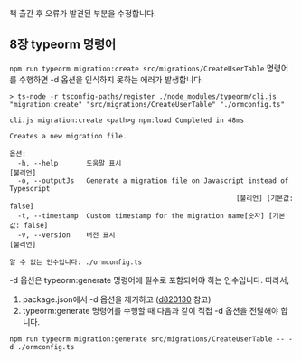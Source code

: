 책 출간 후 오류가 발견된 부분을 수정합니다.

## 8장 typeorm 명령어
`npm run typeorm migration:create src/migrations/CreateUserTable` 명령어를 수행하면 -d 옵션을 인식하지 못하는 에러가 발생합니다.

```
> ts-node -r tsconfig-paths/register ./node_modules/typeorm/cli.js "migration:create" "src/migrations/CreateUserTable" "./ormconfig.ts"

cli.js migration:create <path>g npm:load Completed in 48ms

Creates a new migration file.

옵션:
  -h, --help       도움말 표시                                          [불리언]
  -o, --outputJs   Generate a migration file on Javascript instead of Typescript
                                                        [불리언] [기본값: false]
  -t, --timestamp  Custom timestamp for the migration name[숫자] [기본값: false]
  -v, --version    버전 표시                                            [불리언]

알 수 없는 인수입니다: ./ormconfig.ts
```

-d 옵션은 typeorm:generate 명령어에 필수로 포함되어야 하는 인수입니다. 따라서,
1. package.json에서 -d 옵션을 제거하고 ([d820130](https://github.com/dextto/book-nestjs-backend/commit/d820130a6d912c628a2623e659ed7736b2eba37e) 참고)
2. typeorm:generate 명령어를 수행할 때 다음과 같이 직접 -d 옵션을 전달해야 합니다.
```
npm run typeorm migration:generate src/migrations/CreateUserTable -- -d ./ormconfig.ts
```
